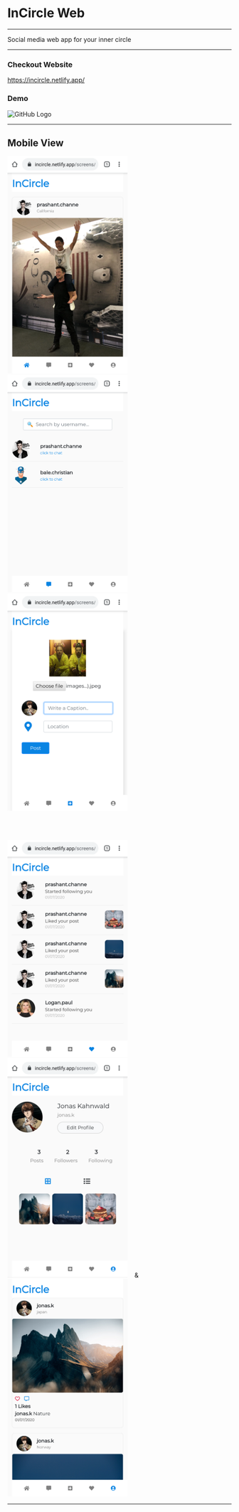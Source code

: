 # InCircle Web
---
Social media web app for your inner circle

---

### Checkout Website
https://incircle.netlify.app/

### Demo

![GitHub Logo](https://github.com/prashantchanne12/InCircle-Web/blob/master/screenshots/in.gif?raw=true)

---

## Mobile View

<p float="left">
  <img src="https://github.com/prashantchanne12/InCircle-Web/blob/master/screenshots/1.PNG" width="270" />
  &nbsp&nbsp&nbsp
  <img src="https://github.com/prashantchanne12/InCircle-Web/blob/master/screenshots/2.PNG" width="270" />
  &nbsp&nbsp&nbsp
  <img src="https://github.com/prashantchanne12/InCircle-Web/blob/master/screenshots/3.PNG" width="270" />
</p>
<br>
<br>
<p float="left">
  <img src="https://github.com/prashantchanne12/InCircle-Web/blob/master/screenshots/4.PNG" width="270" />
  &nbsp&nbsp&nbsp
  <img src="https://github.com/prashantchanne12/InCircle-Web/blob/master/screenshots/5.PNG" width="270" />
  &nbsp&nbsp&nbsp&
  <img src="https://github.com/prashantchanne12/InCircle-Web/blob/master/screenshots/6.PNG" width="270" />
</p>

---


